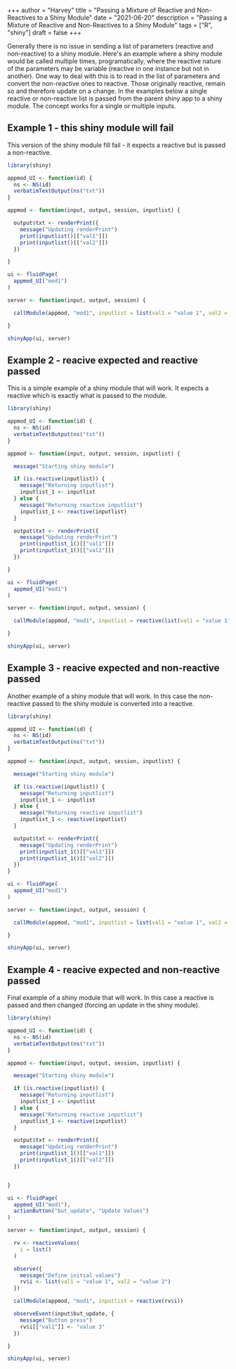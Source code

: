+++
author = "Harvey"
title = "Passing a Mixture of Reactive and Non-Reactives to a Shiny Module"
date = "2021-06-20"
description = "Passing a Mixture of Reactive and Non-Reactives to a Shiny Module"
tags = ["R", "shiny"]
draft = false
+++

Generally there is no issue in sending a list of parameters (reactive and non-reactive) to a shiny module.  Here's an example where a shiny module would be called multiple times, programatically, where the reactive nature of the parameters may be variable (reactive in one instance but not in another).  One way to deal with this is to read in the list of parameters and convert the non-reactive ones to reactive.  Those originally reactive, remain so and therefore update on a change.  In the examples below a single reactive or non-reactive list is passed from the parent shiny app to a shiny module.  The concept works for a single or multiple inputs.

## Example 1 - this shiny module will fail

This version of the shiny module fill fail - it expects a reactive but is passed a non-reactive.

```r
library(shiny)

appmod_UI <- function(id) {
  ns <- NS(id)
  verbatimTextOutput(ns("txt"))
}

appmod <- function(input, output, session, inputlist) {

  output$txt <- renderPrint({
    message("Updating renderPrint")
    print(inputlist()[["val1"]])
    print(inputlist()[["val2"]])
  })

}

ui <- fluidPage(
  appmod_UI("mod1")
)

server <- function(input, output, session) {

  callModule(appmod, "mod1", inputlist = list(val1 = "value 1", val2 = "value 2"))

}

shinyApp(ui, server)
```

## Example 2 - reacive expected and reactive passed

This is a simple example of a shiny module that will work.  It expects a reactive which is exactly what is passed to the module.

```r
library(shiny)

appmod_UI <- function(id) {
  ns <- NS(id)
  verbatimTextOutput(ns("txt"))
}

appmod <- function(input, output, session, inputlist) {

  message("Starting shiny module")

  if (is.reactive(inputlist)) {
    message("Returning inputlist")
    inputlist_1 <- inputlist
  } else {
    message("Returning reactive inputlist")
    inputlist_1 <- reactive(inputlist)
  }

  output$txt <- renderPrint({
    message("Updating renderPrint")
    print(inputlist_1()[["val1"]])
    print(inputlist_1()[["val2"]])
  })

}

ui <- fluidPage(
  appmod_UI("mod1")
)

server <- function(input, output, session) {

  callModule(appmod, "mod1", inputlist = reactive(list(val1 = "value 1", val2 = "value 2")))

}

shinyApp(ui, server)

```

## Example 3 - reacive expected and non-reactive passed

Another example of a shiny module that will work.  In this case the non-reactive passed to the shiny module is converted into a reactive.

```r
library(shiny)

appmod_UI <- function(id) {
  ns <- NS(id)
  verbatimTextOutput(ns("txt"))
}

appmod <- function(input, output, session, inputlist) {

  message("Starting shiny module")

  if (is.reactive(inputlist)) {
    message("Returning inputlist")
    inputlist_1 <- inputlist
  } else {
    message("Returning reactive inputlist")
    inputlist_1 <- reactive(inputlist)
  }

  output$txt <- renderPrint({
    message("Updating renderPrint")
    print(inputlist_1()[["val1"]])
    print(inputlist_1()[["val2"]])
  })
}

ui <- fluidPage(
  appmod_UI("mod1")
)

server <- function(input, output, session) {

  callModule(appmod, "mod1", inputlist = list(val1 = "value 1", val2 = "value 2"))

}

shinyApp(ui, server)

```

## Example 4 - reacive expected and non-reactive passed

Final example of a shiny module that will work.  In this case a reactive is passed and then changed (forcing an update in the shiny module).

```r
library(shiny)

appmod_UI <- function(id) {
  ns <- NS(id)
  verbatimTextOutput(ns("txt"))
}

appmod <- function(input, output, session, inputlist) {

  message("Starting shiny module")

  if (is.reactive(inputlist)) {
    message("Returning inputlist")
    inputlist_1 <- inputlist
  } else {
    message("Returning reactive inputlist")
    inputlist_1 <- reactive(inputlist)
  }

  output$txt <- renderPrint({
    message("Updating renderPrint")
    print(inputlist_1()[["val1"]])
    print(inputlist_1()[["val2"]])
  })


}

ui <- fluidPage(
  appmod_UI("mod1"),
  actionButton("but_update", "Update Values")
)

server <- function(input, output, session) {

  rv <- reactiveValues(
    i = list()
  )

  observe({
    message("Define initial values")
    rv$i <- list(val1 = "value 1", val2 = "value 2")
  })

  callModule(appmod, "mod1", inputlist = reactive(rv$i))

  observeEvent(input$but_update, {
    message("Button press")
    rv$i[["val1"]] <- "value 3"
  })

}

shinyApp(ui, server)

```